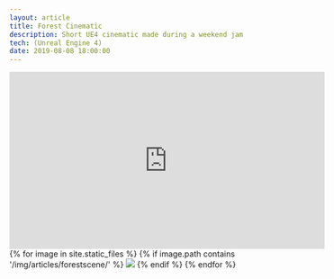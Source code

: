 ```yaml
---
layout: article
title: Forest Cinematic
description: Short UE4 cinematic made during a weekend jam
tech: (Unreal Engine 4)
date: 2019-08-08 18:00:00
---
```


<iframe width="560" height="315" src="https://www.youtube.com/embed/6pmkjdvZw7A" frameborder="0" allow="accelerometer; autoplay; encrypted-media; gyroscope; picture-in-picture" allowfullscreen></iframe>

<div>
{% for image in site.static_files %}
  {% if image.path contains '/img/articles/forestscene/' %}
    <img class="projectimage" src="{{ site.baseurl }}{{ image.path }}">
  {% endif %}
{% endfor %}
</div>